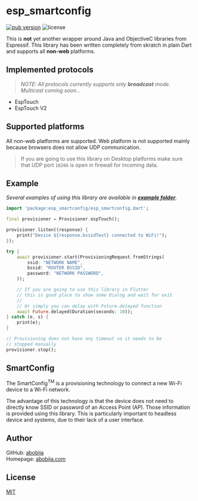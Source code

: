 # esp_smartconfig

[![pub version](https://img.shields.io/pub/v/esp_smartconfig?color=blue&logo=dart&style=for-the-badge)](https://pub.dev/packages/esp_smartconfig) ![license](https://img.shields.io/github/license/abobija/esp-smartconfig-dart?style=for-the-badge)

This is **not** yet another wrapper around Java and ObjectiveC libraries from Espressif. This library has been written completely from skratch in plain Dart and supports all **non-web** platforms.

## Implemented protocols

> *NOTE: All protocols currently supports only **broadcast** mode. Multicast coming soon...*

- EspTouch
- EspTouch V2

## Supported platforms

All non-web platforms are supported. Web platform is not supported mainly because browsers does not allow UDP communication.

> If you are going to use this library on Desktop platforms make sure that UDP port `18266` is open in firewall for incoming data.

## Example

*Several examples of using this library are available in [**example folder**](example).*

```dart
import 'package:esp_smartconfig/esp_smartconfig.dart';

final provisioner = Provisioner.espTouch();

provisioner.listen((response) {
    print("Device ${response.bssidText} connected to WiFi!");
});

try {
    await provisioner.start(ProvisioningRequest.fromStrings(
        ssid: "NETWORK NAME",
        bssid: "ROUTER BSSID",
        password: "NETWORK PASSWORD",
    ));

    // If you are going to use this library in Flutter
    // this is good place to show some Dialog and wait for exit
    //
    // Or simply you can delay with Future.delayed function
    await Future.delayed(Duration(seconds: 10));
} catch (e, s) {
    print(e);
}

// Provisioning does not have any timeout so it needs to be
// stopped manually
provisioner.stop();
```

## SmartConfig

The SmartConfig<sup>TM</sup> is a provisioning technology to connect a new Wi-Fi device to a Wi-Fi network.

The advantage of this technology is that the device does not need to directly know SSID or password of an Access Point (AP). Those information is provided using this library. This is particularly important to headless device and systems, due to their lack of a user interface.

## Author

GitHub: [abobija](https://github.com/abobija)<br>
Homepage: [abobija.com](https://abobija.com)

## License

[MIT](LICENSE)
